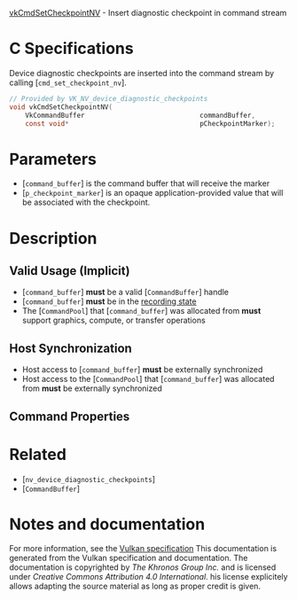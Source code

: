 [vkCmdSetCheckpointNV](https://www.khronos.org/registry/vulkan/specs/1.3-extensions/man/html/vkCmdSetCheckpointNV.html) - Insert diagnostic checkpoint in command stream

# C Specifications
Device diagnostic checkpoints are inserted into the command stream by
calling [`cmd_set_checkpoint_nv`].
```c
// Provided by VK_NV_device_diagnostic_checkpoints
void vkCmdSetCheckpointNV(
    VkCommandBuffer                             commandBuffer,
    const void*                                 pCheckpointMarker);
```

# Parameters
- [`command_buffer`] is the command buffer that will receive the marker
- [`p_checkpoint_marker`] is an opaque application-provided value that will be associated with the checkpoint.

# Description
## Valid Usage (Implicit)
-  [`command_buffer`] **must**  be a valid [`CommandBuffer`] handle
-  [`command_buffer`] **must**  be in the [recording state]()
-    The [`CommandPool`] that [`command_buffer`] was allocated from  **must**  support graphics, compute, or transfer operations

## Host Synchronization
- Host access to [`command_buffer`] **must**  be externally synchronized
- Host access to the [`CommandPool`] that [`command_buffer`] was allocated from  **must**  be externally synchronized

## Command Properties

# Related
- [`nv_device_diagnostic_checkpoints`]
- [`CommandBuffer`]

# Notes and documentation
For more information, see the [Vulkan specification](https://www.khronos.org/registry/vulkan/specs/1.3-extensions/html/vkspec.html)
This documentation is generated from the Vulkan specification and documentation.
The documentation is copyrighted by *The Khronos Group Inc.* and is licensed under *Creative Commons Attribution 4.0 International*.
his license explicitely allows adapting the source material as long as proper credit is given.
        